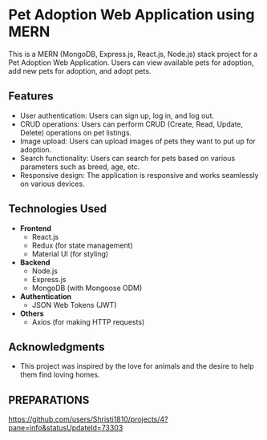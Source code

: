 # Pet Adoption Web Application using MERN

This is a MERN (MongoDB, Express.js, React.js, Node.js) stack project for a Pet Adoption Web Application. Users can view available pets for adoption, add new pets for adoption, and adopt pets.

## Features

- User authentication: Users can sign up, log in, and log out.
- CRUD operations: Users can perform CRUD (Create, Read, Update, Delete) operations on pet listings.
- Image upload: Users can upload images of pets they want to put up for adoption.
- Search functionality: Users can search for pets based on various parameters such as breed, age, etc.
- Responsive design: The application is responsive and works seamlessly on various devices.

## Technologies Used

- **Frontend**
  - React.js
  - Redux (for state management)
  - Material UI (for styling)
- **Backend**
  - Node.js
  - Express.js
  - MongoDB (with Mongoose ODM)
- **Authentication**
  - JSON Web Tokens (JWT)
- **Others**
  - Axios (for making HTTP requests)

## Acknowledgments

- This project was inspired by the love for animals and the desire to help them find loving homes.

## PREPARATIONS
https://github.com/users/Shristi1810/projects/4?pane=info&statusUpdateId=73303
  
